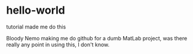 # hello-world
tutorial made me do this

Bloody Nemo making me do github for a dumb MatLab project, was there really any point in using this, I don't know.

